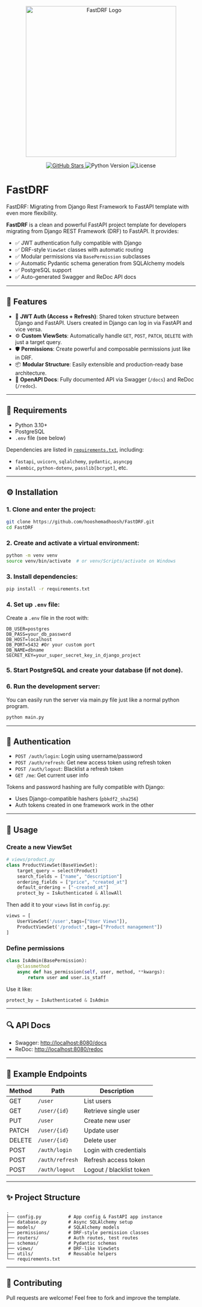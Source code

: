<p align="center">
  <img src="https://worksolutions.ru/uploads/large_D_vs_F_a6becaff38.jpg" alt="FastDRF Logo" width="400"/>
</p>

<p align="center">
  <a href="https://github.com/hooshemadhoosh/FastDRF">
    <img src="https://img.shields.io/github/stars/hooshemadhoosh/FastDRF?style=social" alt="GitHub Stars"/>
  </a>
  <img src="https://img.shields.io/badge/python-3.10%2B-blue" alt="Python Version"/>
  <img src="https://img.shields.io/github/license/hooshemadhoosh/FastDRF" alt="License"/>
</p>

# FastDRF
FastDRF: Migrating from Django Rest Framework to FastAPI template with even more flexibility.

**FastDRF** is a clean and powerful FastAPI project template for developers migrating from Django REST Framework (DRF) to FastAPI. It provides:

- ✅ JWT authentication fully compatible with Django
- ✅ DRF-style `ViewSet` classes with automatic routing
- ✅ Modular permissions via `BasePermission` subclasses
- ✅ Automatic Pydantic schema generation from SQLAlchemy models
- ✅ PostgreSQL support
- ✅ Auto-generated Swagger and ReDoc API docs

---

## 🚀 Features

- 🔐 **JWT Auth (Access + Refresh)**: Shared token structure between Django and FastAPI. Users created in Django can log in via FastAPI and vice versa.
- ⚙️ **Custom ViewSets**: Automatically handle `GET`, `POST`, `PATCH`, `DELETE` with just a target query.
- 🛡️ **Permissions**: Create powerful and composable permissions just like in DRF.
- 📦 **Modular Structure**: Easily extensible and production-ready base architecture.
- 📄 **OpenAPI Docs**: Fully documented API via Swagger (`/docs`) and ReDoc (`/redoc`).

---

## 🧱 Requirements

- Python 3.10+
- PostgreSQL
- `.env` file (see below)

Dependencies are listed in [`requirements.txt`](./requirements.txt), including:

- `fastapi`, `uvicorn`, `sqlalchemy`, `pydantic`, `asyncpg`
- `alembic`, `python-dotenv`, `passlib[bcrypt]`, etc.

---

## ⚙️ Installation

### 1. Clone and enter the project:

```bash
git clone https://github.com/hooshemadhoosh/FastDRF.git
cd FastDRF
```

### 2. Create and activate a virtual environment:

```bash
python -m venv venv
source venv/bin/activate  # or venv/Scripts/activate on Windows
```

### 3. Install dependencies:

```bash
pip install -r requirements.txt
```

### 4. Set up `.env` file:

Create a `.env` file in the root with:

```env
DB_USER=postgres
DB_PASS=your_db_password
DB_HOST=localhost
DB_PORT=5432 #Or your custom port
DB_NAME=dbname
SECRET_KEY=your_super_secret_key_in_django_project
```

### 5. Start PostgreSQL and create your database (if not done).

### 6. Run the development server:

You can easily run the server via main.py file just like a normal python program.

```bash
python main.py
```

---

## 🔑 Authentication

- `POST /auth/login`: Login using username/password
- `POST /auth/refresh`: Get new access token using refresh token
- `POST /auth/logout`: Blacklist a refresh token
- `GET /me`: Get current user info

Tokens and password hashing are fully compatible with Django:

- Uses Django-compatible hashers (`pbkdf2_sha256`)
- Auth tokens created in one framework work in the other

---

## 🧠 Usage

### Create a new ViewSet

```python
# views/product.py
class ProductViewSet(BaseViewSet):
    target_query = select(Product)
    search_fields = ["name", "description"]
    ordering_fields = ["price", "created_at"]
    default_ordering = ["-created_at"]
    protect_by = IsAuthenticated & AllowAll
```

Then add it to your `views` list in `config.py`:

```python
views = [
    UserViewSet('/user',tags=["User Views"]),
    ProductViewSet('/product',tags=["Product management"])
]
```

### Define permissions

```python
class IsAdmin(BasePermission):
    @classmethod
    async def has_permission(self, user, method, **kwargs):
        return user and user.is_staff
```

Use it like:

```python
protect_by = IsAuthenticated & IsAdmin
```

---

## 🔍 API Docs

- Swagger: [http://localhost:8080/docs](http://localhost:8080/docs)
- ReDoc: [http://localhost:8080/redoc](http://localhost:8080/redoc)

---

## 🧪 Example Endpoints

| Method | Path            | Description              |
| ------ | --------------- | ------------------------ |
| GET    | `/user`         | List users               |
| GET    | `/user/{id}`    | Retrieve single user     |
| PUT    | `/user`         | Create new user          |
| PATCH  | `/user/{id}`    | Update user              |
| DELETE | `/user/{id}`    | Delete user              |
| POST   | `/auth/login`   | Login with credentials   |
| POST   | `/auth/refresh` | Refresh access token     |
| POST   | `/auth/logout`  | Logout / blacklist token |

---

## ✨ Project Structure

```
.
├── config.py          # App config & FastAPI app instance
├── database.py        # Async SQLAlchemy setup
├── models/            # SQLAlchemy models
├── permissions/       # DRF-style permission classes
├── routers/           # Auth routes, test routes
├── schemas/           # Pydantic schemas
├── views/             # DRF-like ViewSets
├── utils/             # Reusable helpers
└── requirements.txt
```

---

## 💠 Contributing

Pull requests are welcome! Feel free to fork and improve the template.
